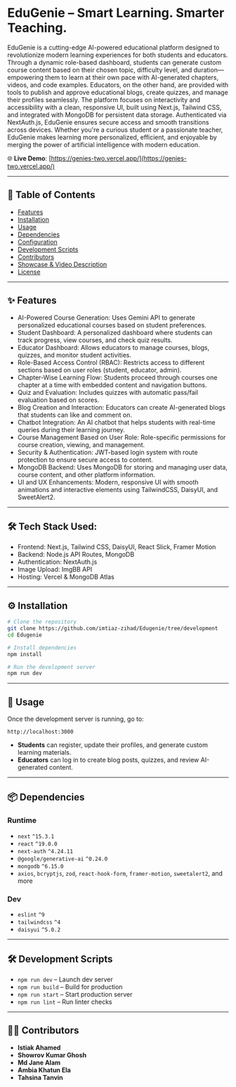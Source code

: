 # EduGenie – Smart Learning. Smarter Teaching.

EduGenie is a cutting-edge AI-powered educational platform designed to revolutionize modern learning experiences for both students and educators. Through a dynamic role-based dashboard, students can generate custom course content based on their chosen topic, difficulty level, and duration—empowering them to learn at their own pace with AI-generated chapters, videos, and code examples. Educators, on the other hand, are provided with tools to publish and approve educational blogs, create quizzes, and manage their profiles seamlessly. The platform focuses on interactivity and accessibility with a clean, responsive UI, built using Next.js, Tailwind CSS, and integrated with MongoDB for persistent data storage. Authenticated via NextAuth.js, EduGenie ensures secure access and smooth transitions across devices. Whether you're a curious student or a passionate teacher, EduGenie makes learning more personalized, efficient, and enjoyable by merging the power of artificial intelligence with modern education.

🌐 **Live Demo**: [https://genies-two.vercel.app/](https://genies-two.vercel.app/)

---

## 📑 Table of Contents

- [Features](#features)
- [Installation](#installation)
- [Usage](#usage)
- [Dependencies](#dependencies)
- [Configuration](#configuration)
- [Development Scripts](#development-scripts)
- [Contributors](#contributors)
- [Showcase & Video Description](#showcase--video-description)
- [License](#license)

---

## ✨ Features

- AI-Powered Course Generation: Uses Gemini API to generate personalized educational courses based on student preferences.
- Student Dashboard: A personalized dashboard where students can track progress, view courses, and check quiz results.
- Educator Dashboard: Allows educators to manage courses, blogs, quizzes, and monitor student activities.
- Role-Based Access Control (RBAC): Restricts access to different  sections based on user roles (student, educator, admin).
- Chapter-Wise Learning Flow: Students proceed through courses one chapter at a time with embedded content and navigation buttons.
- Quiz and Evaluation: Includes quizzes with automatic pass/fail evaluation based on scores.
- Blog Creation and Interaction: Educators can create AI-generated blogs that students can like and comment on.
- Chatbot Integration: An AI chatbot that helps students with real-time queries during their learning journey.
- Course Management Based on User Role: Role-specific permissions for course creation, viewing, and management.
- Security & Authentication: JWT-based login system with route protection to ensure secure access to content.
- MongoDB Backend: Uses MongoDB for storing and managing user data, course content, and other platform information.
- UI and UX Enhancements: Modern, responsive UI with smooth animations and interactive elements using TailwindCSS, DaisyUI, and SweetAlert2.

---

## 🛠️ Tech Stack Used:
- Frontend: Next.js, Tailwind CSS, DaisyUI, React Slick, Framer Motion  
- Backend: Node.js API Routes, MongoDB
- Authentication: NextAuth.js  
- Image Upload: ImgBB API  
- Hosting: Vercel & MongoDB Atlas

---

## ⚙️ Installation

```bash
# Clone the repository
git clone https://github.com/imtiaz-zihad/Edugenie/tree/development
cd Edugenie

# Install dependencies
npm install

# Run the development server
npm run dev
```

---

## 🚀 Usage

Once the development server is running, go to:

```
http://localhost:3000
```

- **Students** can register, update their profiles, and generate custom learning materials.
- **Educators** can log in to create blog posts, quizzes, and review AI-generated content.

---

## 📦 Dependencies

### Runtime

- `next` `^15.3.1`
- `react` `^19.0.0`
- `next-auth` `^4.24.11`
- `@google/generative-ai` `^0.24.0`
- `mongodb` `^6.15.0`
- `axios`, `bcryptjs`, `zod`, `react-hook-form`, `framer-motion`, `sweetalert2`, and more

### Dev

- `eslint` `^9`
- `tailwindcss` `^4`
- `daisyui` `^5.0.2`

---

## 🛠️ Development Scripts

- `npm run dev` – Launch dev server
- `npm run build` – Build for production
- `npm run start` – Start production server
- `npm run lint` – Run linter checks

---

## 👨‍💻 Contributors

- **Istiak Ahamed**
- **Showrov Kumar Ghosh**
- **Md Jane Alam**
- **Ambia Khatun Ela**
- **Tahsina Tanvin**
